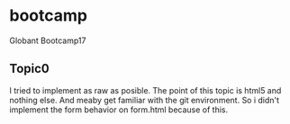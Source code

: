 # bootcamp
Globant Bootcamp17

## Topic0

 
I tried to implement as raw as posible. The point of this topic is html5 and nothing else. And meaby get familiar with the git environment. So i didn't implement the form behavior on form.html because of this.
